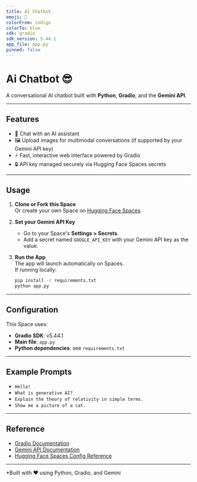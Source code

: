 ```yaml
---
title: AI Chatbot
emoji: 🤖
colorFrom: indigo
colorTo: blue
sdk: gradio
sdk_version: 5.44.1
app_file: app.py
pinned: false
---
```


# Ai Chatbot 😎

A conversational AI chatbot built with **Python**, **Gradio**, and the **Gemini API**.

---

## Features

- 💬 Chat with an AI assistant
- 🖼️ Upload images for multimodal conversations (if supported by your Gemini API key)
- ⚡ Fast, interactive web interface powered by Gradio
- 🔒 API key managed securely via Hugging Face Spaces secrets

---

## Usage

1. **Clone or Fork this Space**  
   Or create your own Space on [Hugging Face Spaces](https://huggingface.co/spaces).

2. **Set your Gemini API Key**  
   - Go to your Space's **Settings > Secrets**.
   - Add a secret named `GOOGLE_API_KEY` with your Gemini API key as the value.

3. **Run the App**  
   The app will launch automatically on Spaces.  
   If running locally:
   ```bash
   pip install -r requirements.txt
   python app.py
   ```

---

## Configuration

This Space uses:

- **Gradio SDK**: v5.44.1
- **Main file**: `app.py`
- **Python dependencies**: see `requirements.txt`

---

## Example Prompts

- `Hello!`
- `What is generative AI?`
- `Explain the theory of relativity in simple terms.`
- `Show me a picture of a cat.`

---

## Reference

- [Gradio Documentation](https://www.gradio.app/docs/)
- [Gemini API Documentation](https://ai.google.dev/)
- [Hugging Face Spaces Config Reference](https://huggingface.co/docs/hub/spaces-config-reference)

---

*Built with ❤️ using Python, Gradio, and Gemini